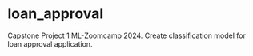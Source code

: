 # loan_approval
Capstone Project 1 ML-Zoomcamp 2024. Create classification model for loan approval application.
